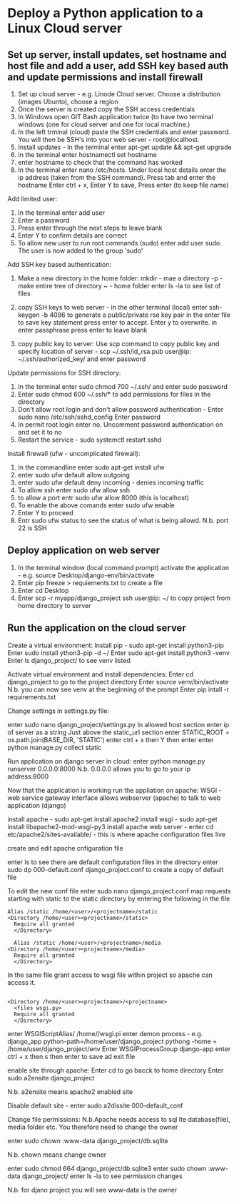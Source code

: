 Deploy a Python application to a Linux Cloud server
===================================================

Set up server, install updates, set hostname and host file and add a user, add SSH key based auth and update permissions and install firewall
---------------------------------------------------------------------------------------------------------------------------------------------

1. Set up cloud server - e.g. Linode Cloud server. Choose a distribution (images Ubunto), choose a region
2. Once the server is created copy the SSH access credentials
3. In Windows open GIT Bash application twice (to have two terminal windows (one for cloud server and one for local machine.)
4. In the left trminal (cloud) paste the SSH credentials and enter password. You will then be SSH's into your web server - root@localhost.
5. Install updates - In the terminal enter apt-get update && apt-get upgrade
6. In the terminal enter hostnamectl set hostname <hostname>
7. enter hostname to check that the command has worked
8. In the terminal enter nano /etc/hosts. Under local host details enter the ip address (taken from the SSH command). Press tab and enter the hostname
  Enter ctrl + x, Enter Y to save, Press enter (to keep file name)
  
Add limited user:
1. In the terminal enter add user <username>
2. Enter a password
3. Press enter through the next steps to leave blank
4. Enter Y to confirm details are correct
5. To allow new user to run root commands (sudo) enter add user <username> sudo. The user is now added to the group 'sudo'
  
Add SSH key based authentication:
1. Make a new directory in the home folder:
mkdir - mae a directory
-p - make entire tree of directory
~ - home folder
enter ls -la to see list of files

2. copy SSH keys to web server - in the other terminal (local) enter ssh-keygen -b 4096 to generate a public/private rse key pair
in the enter file to save key statement press enter to accept. Enter y to overwrite. in enter passphrase press enter to leave blank
  
3. copy public key to server:
Use scp command to copy public key and specify location of server - scp ~/.ssh/id_rsa.pub user@ip: ~/.ssh/authorized_key/ and enter password
  
Update permissions for SSH directory:
1. In the terminal enter sudo chmod 700 ~/.ssh/ and enter sudo password
2. Enter sudo chmod 600 ~/.ssh/* to add permissions for files in the directory
3. Don't allow root login and don't allow password authentication - Enter sudo nano /etc/ssh/sshd_config Enter password
4. In permit root login enter no. Uncomment password authentication on and set it to no
5. Restart the service - sudo systemctl restart sshd
  
Install firewall (ufw - uncomplicated firewall):
  
1. In the commandline enter sudo apt-get install ufw
2. enter sudo ufw default allow outgoing
3. enter sudo ufw default deny incoming - denies incoming traffic
4. To allow ssh enter sudo ufw allow ssh
5. to allow a port entr sudo ufw allow 8000 (this is localhost)
6. To enable the above comands enter sudo ufw enable
7. Enter Y to proceed
8. Entr sudo ufw status to see the status of what is being allowd. N.b. port 22 is SSH
  
Deploy application on web server
--------------------------------
1. In the terminal window (local command prompt) activate the application - e.g. source Desktop/django-env/bin/activate
2. Enter pip freeze > requiements.txt to create a file
3. Enter cd Desktop
4. Enter scp -r myapp/django_project ssh user@ip: ~/ to copy project from home directory to server
  
Run the application on the cloud server
---------------------------------------
Create a virtual environment:
Install pip - sudo apt-get install python3-pip
Enter sudo install ython3-pip -d ~/
Enter sudo apt-get install python3 -venv
Enter ls django_project/ to see venv listed
  
Activate virtual environment and install dependencies:
Enter cd django_project to go to the project directory
Enter source venv/bin/activate
N.b. you can now see venv at the beginning of the prompt
Enter pip intall -r requirements.txt
  
Change settings in settings.py file:
  
enter sudo nano django_project/settings.py
In allowed host section enter ip of server as a string
Just above the static_url section enter STATIC_ROOT = os.path.join(BASE_DIR, 'STATIC') enter ctrl + x then Y then enter
enter python manage.py collect static
  
Run application on django server in cloud:
enter python manage.py runserver 0.0.0.0:8000
N.b. 0.0.0.0 allows you to go to your ip address:8000
  
Now that the application is working run the appliation on apache:
WSGI - web service gateway interface allows webserver (apache) to talk to web application (django)
  
install apache - sudo apt-get install apache2
install wsgi - sudo apt-get install libapache2-mod-wsgi-py3
install apache web server - enter cd etc/apache2/sites-available/ - this is where apache configuration files live
  
create and edit apache cnfiguration file
  
enter ls to see there are default configuration files in the directory
enter sudo dp 000-default.conf django_project.conf to create a copy of default file  

To edit the new conf file enter sudo nano django_project.conf
map requests starting with static to the static directory by entering the following in the file
  
```
Alias /static /home/<user>/<projectname>/static
<Directory /home/<user><projectname>/static>
  Require all granted
  </Directory>

  Alias /static /home/<user>/<projectname>/media
<Directory /home/<user><projectname>/media>
  Require all granted
  </Directory>
```
  
In the same file grant access to wsgi file within project so apache can access it.
  
```
 
<Directory /home/<user><projectname>/<projectname>
  <files wsgi.py>
  Require all granted
  </Directory>
```
enter WSGIScriptAlias/ /home/<user><projectname><projectname>/wsgi.pi
enter demon process - e.g. django_app python-path=/home/user/django_project pythong -home = /home/user/django_project/env
Enter WSGIProcessGroup django-app
enter ctrl + x then s then enter to save ad exit file

enable site through apache:
Enter cd to go bacck to home directory
Enter sudo a2ensite django_project
  
N.b. a2ensite means apache2 enabled site
  
Disable default site - enter sudo a2dissite 000-default_conf
  
Change file permissions:
N.b.Apache needs access to sql lte database(file), media folder etc. You therefore need to change the owner 
  
enter sudo chown :www-data django_project/db.sqlite
  
N.b. chown means change owner
  
enter sudo chmod 664 django_project/db.sqlite3
  enter sudo chown :www-data django_project/
enter ls -la to see permission changes
  
N.b. for djano project you will see www-data is the owner

  
  


